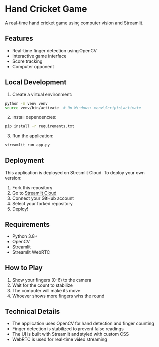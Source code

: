 # Hand Cricket Game

A real-time hand cricket game using computer vision and Streamlit.

## Features
- Real-time finger detection using OpenCV
- Interactive game interface
- Score tracking
- Computer opponent

## Local Development
1. Create a virtual environment:
```bash
python -m venv venv
source venv/bin/activate  # On Windows: venv\Scripts\activate
```

2. Install dependencies:
```bash
pip install -r requirements.txt
```

3. Run the application:
```bash
streamlit run app.py
```

## Deployment
This application is deployed on Streamlit Cloud. To deploy your own version:

1. Fork this repository
2. Go to [Streamlit Cloud](https://share.streamlit.io/)
3. Connect your GitHub account
4. Select your forked repository
5. Deploy!

## Requirements
- Python 3.8+
- OpenCV
- Streamlit
- Streamlit WebRTC

## How to Play

1. Show your fingers (0-6) to the camera
2. Wait for the count to stabilize
3. The computer will make its move
4. Whoever shows more fingers wins the round

## Technical Details

- The application uses OpenCV for hand detection and finger counting
- Finger detection is stabilized to prevent false readings
- The UI is built with Streamlit and styled with custom CSS
- WebRTC is used for real-time video streaming 